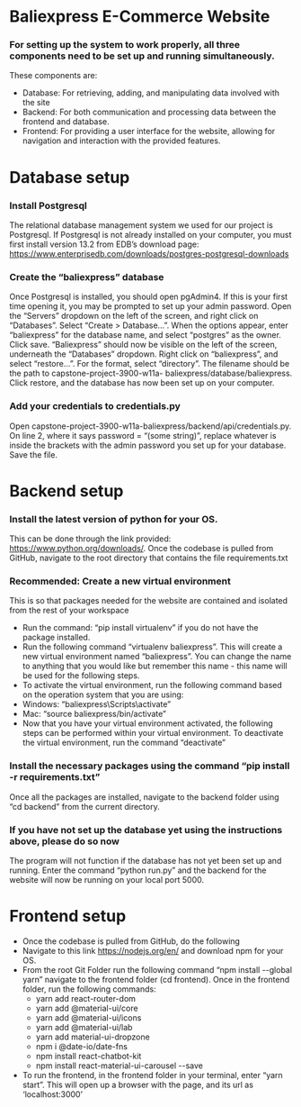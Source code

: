# Baliexpress E-Commerce Website

### For setting up the system to work properly, all three components need to be set up and running simultaneously. 

These components are:
  - Database: For retrieving, adding, and manipulating data involved with the site
  - Backend: For both communication and processing data between the frontend and database.
  - Frontend: For providing a user interface for the website, allowing for navigation and interaction with the provided features.


Database setup
==============
 ### Install Postgresql
The relational database management system we used for our project is Postgresql. If Postgresql is not already installed on your computer, you must first install version          13.2 from EDB’s download page: https://www.enterprisedb.com/downloads/postgres-postgresql-downloads

### Create the “baliexpress” database 
Once Postgresql is installed, you should open pgAdmin4. If this is your first time opening it, you may be prompted to set up your admin password. Open the “Servers”              dropdown on the left of the screen, and right click on “Databases”. Select “Create > Database…”. When the options appear, enter “baliexpress” for the database name, and          select “postgres” as the owner. Click save. “Baliexpress” should now be visible on the left of the screen, underneath the “Databases” dropdown. Right click on                    “baliexpress”, and select “restore…”. For the format, select “directory”. The filename should be the path to capstone-project-3900-w11a-                                          baliexpress/database/baliexpress. Click restore, and the database has now been set up on your computer. 

### Add your credentials to credentials.py
Open capstone-project-3900-w11a-baliexpress/backend/api/credentials.py. On line 2, where it says password = “(some string)”, replace whatever is inside the brackets with         the admin password you set up for your database. Save the file.


Backend setup
=============
### Install the latest version of python for your OS. 
This can be done through the link provided: https://www.python.org/downloads/.
Once the codebase is pulled from GitHub, navigate to the root directory that contains the file requirements.txt

### Recommended: Create a new virtual environment
This is so that packages needed for the website are contained and isolated from the rest of your workspace
  - Run the command: “pip install virtualenv” if you do not have the package installed.
  - Run the following command “virtualenv baliexpress”. This will create a new virtual environment named “baliexpress”. You can change the name to anything that you would            like but remember this name - this name will be used for the following steps.
  - To activate the virtual environment, run the following command based on the operation system that you are using:
  - Windows: “baliexpress\Scripts\activate”
  - Mac: “source baliexpress/bin/activate”
  - Now that you have your virtual environment activated, the following steps can be performed within your virtual environment. To deactivate the virtual environment, run            the command “deactivate”

### Install the necessary packages using the command “pip install -r requirements.txt”
Once all the packages are installed, navigate to the backend folder using “cd backend” from the current directory.

### If you have not set up the database yet using the instructions above, please do so now 
The program will not function if the database has not yet been set up and running.
Enter the command “python run.py” and the backend for the website will now be running on your local port 5000.


Frontend setup
==============
  - Once the codebase is pulled from GitHub, do the following
  - Navigate to this link https://nodejs.org/en/  and download npm for your OS.
  - From the root Git Folder run the following command “npm install --global yarn”
    navigate to the frontend folder (cd frontend). Once in the frontend folder, run the following commands: 
      - yarn add react-router-dom
      - yarn add @material-ui/core
      - yarn add @material-ui/icons
      - yarn add @material-ui/lab
      - yarn add material-ui-dropzone
      - npm i @date-io/date-fns
      - npm install react-chatbot-kit
      - npm install react-material-ui-carousel --save
  - To run the frontend, in the frontend folder in your terminal, enter “yarn start”. This will open up a browser with the page, and its url as ‘localhost:3000’
